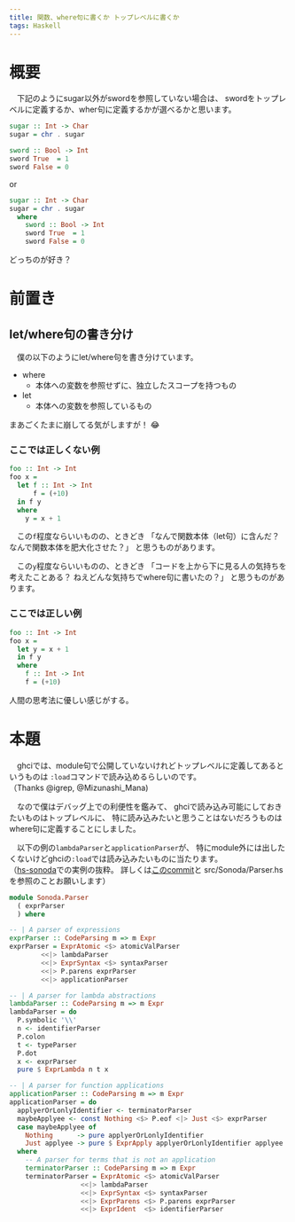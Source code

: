 ```yaml
---
title: 関数、where句に書くか トップレベルに書くか
tags: Haskell
---
```

# 概要
　下記のようにsugar以外がswordを参照していない場合は、
swordをトップレベルに定義するか、wher句に定義するかが選べるかと思います。

```haskell
sugar :: Int -> Char
sugar = chr . sugar

sword :: Bool -> Int
sword True  = 1
sword False = 0
```

or

```haskell
sugar :: Int -> Char
sugar = chr . sugar
  where
    sword :: Bool -> Int
    sword True  = 1
    sword False = 0
```

どっちのが好き？

# 前置き
## let/where句の書き分け

　僕の以下のようにlet/where句を書き分けています。

- where
    - 本体への変数を参照せずに、独立したスコープを持つもの
- let
    - 本体への変数を参照しているもの

まあごくたまに崩してる気がしますが！ :joy:

### ここでは正しくない例

```haskell
foo :: Int -> Int
foo x =
  let f :: Int -> Int
      f = (+10)
  in f y
  where
    y = x + 1
```

　この`f`程度ならいいものの、ときどき
「なんで関数本体（let句）に含んだ？ なんで関数本体を肥大化させた？」
と思うものがあります。

　この`y`程度ならいいものの、ときどき
「コードを上から下に見る人の気持ちを考えたことある？ ねえどんな気持ちでwhere句に書いたの？」
と思うものがあります。

### ここでは正しい例

```haskell
foo :: Int -> Int
foo x =
  let y = x + 1
  in f y
  where
    f :: Int -> Int
    f = (+10)
```

人間の思考法に優しい感じがする。

# 本題
　ghciでは、module句で公開していないけれどトップレベルに定義してあるというものは
`:load`コマンドで読み込めるらしいのです。  
（Thanks @igrep, @Mizunashi\_Mana)

　なので僕はデバッグ上での利便性を鑑みて、
ghciで読み込み可能にしておきたいものはトップレベルに、
特に読み込みたいと思うことはないだろうものはwhere句に定義することにしました。

　以下の例の`lambdaParser`と`applicationParser`が、
特にmodule外には出したくないけどghciの`:load`では読み込みたいものに当たります。  
（[hs-sonoda](https://github.com/aiya000/hs-sonoda)での実例の抜粋。
詳しくは[このcommit](https://github.com/aiya000/hs-sonoda/commit/9efd7a547ed89ce46ebb6cc2124385a716ccd15b)と
src/Sonoda/Parser.hsを参照のことお願いします）

```haskell
module Sonoda.Parser
  ( exprParser
  ) where

-- | A parser of expressions
exprParser :: CodeParsing m => m Expr
exprParser = ExprAtomic <$> atomicValParser
        <<|> lambdaParser
        <<|> ExprSyntax <$> syntaxParser
        <<|> P.parens exprParser
        <<|> applicationParser

-- | A parser for lambda abstractions
lambdaParser :: CodeParsing m => m Expr
lambdaParser = do
  P.symbolic '\\'
  n <- identifierParser
  P.colon
  t <- typeParser
  P.dot
  x <- exprParser
  pure $ ExprLambda n t x

-- | A parser for function applications
applicationParser :: CodeParsing m => m Expr
applicationParser = do
  applyerOrLonlyIdentifier <- terminatorParser
  maybeApplyee <- const Nothing <$> P.eof <|> Just <$> exprParser
  case maybeApplyee of
    Nothing      -> pure applyerOrLonlyIdentifier
    Just applyee -> pure $ ExprApply applyerOrLonlyIdentifier applyee
  where
    -- A parser for terms that is not an application
    terminatorParser :: CodeParsing m => m Expr
    terminatorParser = ExprAtomic <$> atomicValParser
                  <<|> lambdaParser
                  <<|> ExprSyntax <$> syntaxParser
                  <<|> ExprParens <$> P.parens exprParser
                  <<|> ExprIdent  <$> identifierParser
```
